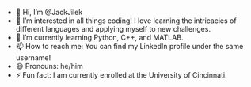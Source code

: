 - 👋 Hi, I’m @JackJilek
- 👀 I’m interested in all things coding! I love learning the intricacies of different languages and applying myself to new challenges.
- 🌱 I’m currently learning Python, C++, and MATLAB.
- 📫 How to reach me: You can find my LinkedIn profile under the same username!
- 😄 Pronouns: he/him
- ⚡ Fun fact: I am currently enrolled at the University of Cincinnati.

<!---
JackJilek/JackJilek is a ✨ special ✨ repository because its `README.md` (this file) appears on your GitHub profile.
You can click the Preview link to take a look at your changes.
--->
